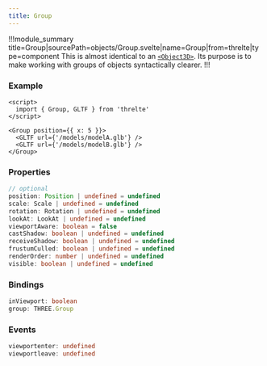 ```yaml
---
title: Group
---
```


!!!module_summary title=Group|sourcePath=objects/Group.svelte|name=Group|from=threlte|type=component
This is almost identical to an [`<Object3D>`](/docs/components/16-object3d). Its purpose is to make working with groups of objects syntactically clearer.
!!!

### Example

```svelte
<script>
  import { Group, GLTF } from 'threlte'
</script>

<Group position={{ x: 5 }}>
  <GLTF url={'/models/modelA.glb'} />
  <GLTF url={'/models/modelB.glb'} />
</Group>
```

### Properties

```ts
// optional
position: Position | undefined = undefined
scale: Scale | undefined = undefined
rotation: Rotation | undefined = undefined
lookAt: LookAt | undefined = undefined
viewportAware: boolean = false
castShadow: boolean | undefined = undefined
receiveShadow: boolean | undefined = undefined
frustumCulled: boolean | undefined = undefined
renderOrder: number | undefined = undefined
visible: boolean | undefined = undefined
```

### Bindings

```ts
inViewport: boolean
group: THREE.Group
```

### Events

```ts
viewportenter: undefined
viewportleave: undefined
```
